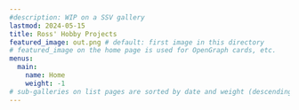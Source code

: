 ```yaml
---
#description: WIP on a SSV gallery
lastmod: 2024-05-15
title: Ross' Hobby Projects
featured_image: out.png # default: first image in this directory
# featured_image on the home page is used for OpenGraph cards, etc.
menus:
  main:
    name: Home
    weight: -1
# sub-galleries on list pages are sorted by date and weight (descending)
---
```

